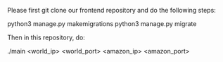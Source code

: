 Please first git clone our frontend repository and do the following steps:

python3 manage.py makemigrations
python3 manage.py migrate

Then in this repository, do:

./main <world_ip> <world_port> <amazon_ip> <amazon_port>